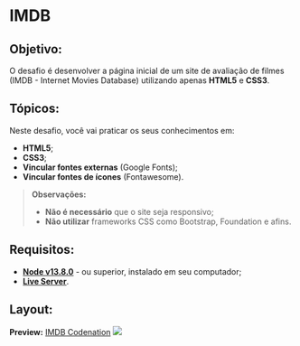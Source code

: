 # IMDB

## Objetivo:
O desafio é desenvolver a página inicial de um site de avaliação de filmes (IMDB - Internet Movies Database) utilizando apenas **HTML5** e **CSS3**.

## Tópicos:
Neste desafio, você vai praticar os seus conhecimentos em:
* **HTML5**;
* **CSS3**;
* **Vincular fontes externas** (Google Fonts);
* **Vincular fontes de ícones** (Fontawesome).

> **Observações:**
> * **Não é necessário** que o site seja responsivo;
> * **Não utilizar** frameworks CSS como Bootstrap, Foundation e afins.

## Requisitos:
* **[Node v13.8.0](https://nodejs.org/en/)** - ou superior, instalado em seu computador;
* **[Live Server](https://www.npmjs.com/package/live-server)**.

## Layout:
**Preview:**
[IMDB Codenation](https://aceleradev-react.netlify.com/aula-01/public/)
![](https://codenation-challenges.s3-us-west-1.amazonaws.com/react-11/image.png)
